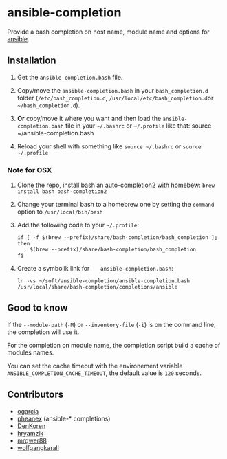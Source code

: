 # ansible-completion


Provide a bash completion on host name, module name and options for [ansible](https://github.com/ansible/ansible "ansible git repository").

## Installation

 1. Get the `ansible-completion.bash` file.

 2. Copy/move the `ansible-completion.bash` in your `bash_completion.d`
    folder (`/etc/bash_completion.d`, `/usr/local/etc/bash_completion.d`or `~/bash_completion.d`).

 3. **Or** copy/move it where you want and then load the `ansible-completion.bash` file in your `~/.bashrc` or `~/.profile` like that: 
 		source ~/ansible-completion.bash

 4. Reload your shell with something like `source ~/.bashrc` or `source ~/.profile`

### Note for OSX

1. Clone the repo, install bash an auto-completion2 with homebew: ```brew install bash bash-completion2```
2. Change your terminal bash to a homebrew one by setting the ```command``` option to ```/usr/local/bin/bash```
3. Add the following code to your ```~/.profile```:

    ```
    if [ -f $(brew --prefix)/share/bash-completion/bash_completion ]; then
      . $(brew --prefix)/share/bash-completion/bash_completion
    fi
    ```
2. Create a symbolik link for ```	ansible-completion.bash```:

    ```
    ln -vs ~/soft/ansible-completion/ansible-completion.bash /usr/local/share/bash-completion/completions/ansible
    ```

## Good to know

If the `--module-path` (`-M`) or `--inventory-file` (`-i`) is on the command line, the completion will use it.

For the completion on module name, the completion script build a cache of modules names.

You can set the cache timeout with the environement variable `ANSIBLE_COMPLETION_CACHE_TIMEOUT`, the default value is `120` seconds.

## Contributors

- [ogarcia](https://github.com/ogarcia)
- [pheanex](https://github.com/pheanex) (ansible-* completions) 
- [DenKoren](https://github.com/DenKoren)
- [hryamzik](https://github.com/hryamzik) 
- [mrqwer88](https://github.com/mrqwer88)
- [wolfgangkarall](https://github.com/wolfgangkarall)

